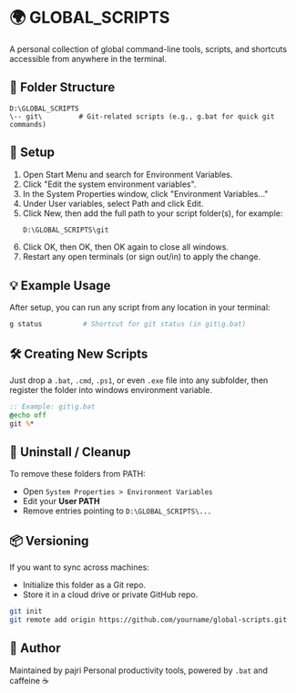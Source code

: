 # 🌍 GLOBAL_SCRIPTS

A personal collection of global command-line tools, scripts, and shortcuts accessible from anywhere in the terminal.

## 📁 Folder Structure

```
D:\GLOBAL_SCRIPTS
\-- git\         # Git-related scripts (e.g., g.bat for quick git commands)
```

## 🚀 Setup

1. Open Start Menu and search for Environment Variables.
2. Click "Edit the system environment variables".
3. In the System Properties window, click "Environment Variables..."
4. Under User variables, select Path and click Edit.
5. Click New, then add the full path to your script folder(s), for example:
    ```bat
    D:\GLOBAL_SCRIPTS\git
    ```
6. Click OK, then OK, then OK again to close all windows.
7. Restart any open terminals (or sign out/in) to apply the change.
## 💡 Example Usage

After setup, you can run any script from any location in your terminal:

```bash
g status          # Shortcut for git status (in git\g.bat)
```

## 🛠️ Creating New Scripts

Just drop a `.bat`, `.cmd`, `.ps1`, or even `.exe` file into any subfolder, then register the folder into windows environment variable.

```bat
:: Example: git\g.bat
@echo off
git %*
```

## 🧼 Uninstall / Cleanup

To remove these folders from PATH:
- Open `System Properties > Environment Variables`
- Edit your **User PATH**
- Remove entries pointing to `D:\GLOBAL_SCRIPTS\...`

## 📦 Versioning

If you want to sync across machines:
- Initialize this folder as a Git repo.
- Store it in a cloud drive or private GitHub repo.

```bash
git init
git remote add origin https://github.com/yourname/global-scripts.git
```

## 🙌 Author

Maintained by pajri
Personal productivity tools, powered by `.bat` and caffeine ☕
